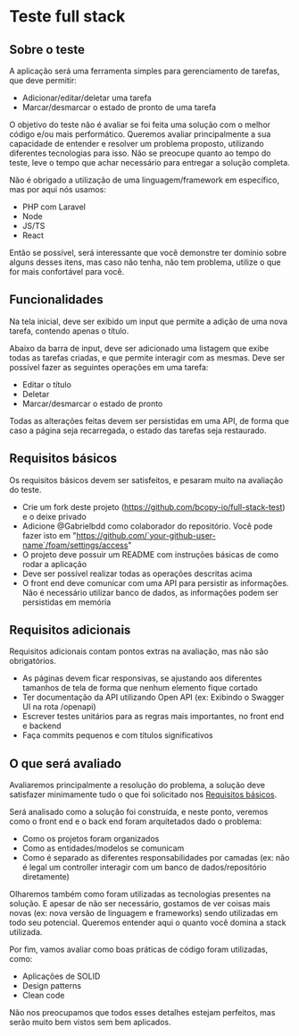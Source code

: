 # Teste full stack

## Sobre o teste

A aplicação será uma ferramenta simples para gerenciamento de tarefas, que deve permitir:

- Adicionar/editar/deletar uma tarefa
- Marcar/desmarcar o estado de pronto de uma tarefa

O objetivo do teste não é avaliar se foi feita uma solução com o melhor código e/ou mais performático. Queremos avaliar principalmente a sua capacidade de entender e resolver um problema proposto, utilizando diferentes tecnologias para isso. Não se preocupe quanto ao tempo do teste, leve o tempo que achar necessário para entregar a solução completa.

Não é obrigado a utilização de uma linguagem/framework em específico, mas por aqui nós usamos:

- PHP com Laravel
- Node
- JS/TS
- React

Então se possível, será interessante que você demonstre ter domínio sobre alguns desses itens, mas caso não tenha, não tem problema, utilize o que for mais confortável para você.

## Funcionalidades

Na tela inicial, deve ser exibido um input que permite a adição de uma nova tarefa, contendo apenas o título.

Abaixo da barra de input, deve ser adicionado uma listagem que exibe todas as tarefas criadas, e que permite interagir com as mesmas. Deve ser possível fazer as seguintes operações em uma tarefa:

- Editar o título
- Deletar
- Marcar/desmarcar o estado de pronto

Todas as alterações feitas devem ser persistidas em uma API, de forma que caso a página seja recarregada, o estado das tarefas seja restaurado.

## Requisitos básicos

Os requisitos básicos devem ser satisfeitos, e pesaram muito na avaliação do teste.

- Crie um fork deste projeto (https://github.com/bcopy-io/full-stack-test) e o deixe privado
- Adicione @Gabrielbdd como colaborador do repositório. Você pode fazer isto em "https://github.com/`your-github-user-name`/foam/settings/access"
- O projeto deve possuir um README com instruções básicas de como rodar a aplicação
- Deve ser possível realizar todas as operações descritas acima
- O front end deve comunicar com uma API para persistir as informações. Não é necessário utilizar banco de dados, as informações podem ser persistidas em memória

## Requisitos adicionais

Requisitos adicionais contam pontos extras na avaliação, mas não são obrigatórios.

- As páginas devem ficar responsivas, se ajustando aos diferentes tamanhos de tela de forma que nenhum elemento fique cortado
- Ter documentação da API utilizando Open API (ex: Exibindo o Swagger UI na rota /openapi)
- Escrever testes unitários para as regras mais importantes, no front end e backend
- Faça commits pequenos e com títulos significativos

## O que será avaliado

Avaliaremos principalmente a resolução do problema, a solução deve satisfazer minimamente tudo o que foi solicitado nos [Requisitos básicos](#requisitos-básicos).

Será analisado como a solução foi construída, e neste ponto, veremos como o front end e o back end foram arquitetados dado o problema:

- Como os projetos foram organizados
- Como as entidades/modelos se comunicam
- Como é separado as diferentes responsabilidades por camadas (ex: não é legal um controller interagir com um banco de dados/repositório diretamente)

Olharemos também como foram utilizadas as tecnologias presentes na solução. E apesar de não ser necessário, gostamos de ver coisas mais novas (ex: nova versão de linguagem e frameworks) sendo utilizadas em todo seu potencial.
Queremos entender aqui o quanto você domina a stack utilizada.

Por fim, vamos avaliar como boas práticas de código foram utilizadas, como:

- Aplicações de SOLID
- Design patterns
- Clean code

Não nos preocupamos que todos esses detalhes estejam perfeitos, mas serão muito bem vistos sem bem aplicados.


